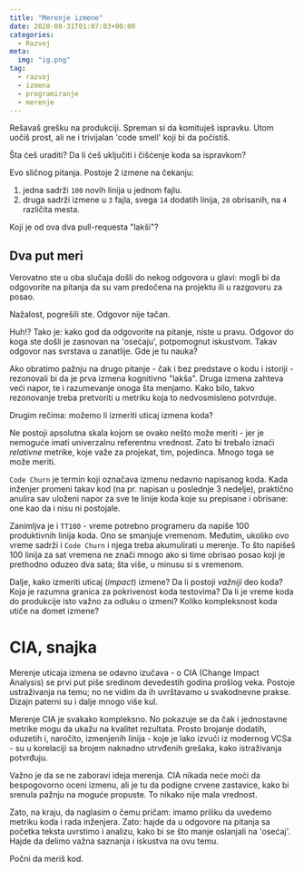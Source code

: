 ```yaml
---
title: "Merenje izmene"
date: 2020-08-31T01:07:03+00:00
categories:
  - Razvoj
meta:
  img: "ig.png"
tag:
  - razvoj
  - izmena
  - programiranje
  - merenje
---
```


Rešavaš grešku na produkciji. Spreman si da komituješ ispravku. Utom uočiš prost, ali ne i trivijalan 'code smell' koji bi da počistiš.

Šta ćeš uraditi? Da li ćeš uključiti i čišćenje koda sa ispravkom?

<!--more-->

Evo sličnog pitanja. Postoje 2 izmene na čekanju:

1. jedna sadrži `100` novih linija u jednom fajlu.
2. druga sadrži izmene u `3` fajla, svega `14` dodatih linija, `28` obrisanih, na `4` različita mesta.

Koji je od ova dva pull-requesta "lakši"?

## Dva put meri

Verovatno ste u oba slučaja došli do nekog odgovora u glavi: mogli bi da odgovorite na pitanja da su vam predočena na projektu ili u razgovoru za posao.

Nažalost, pogrešili ste. Odgovor nije tačan.

Huh!? Tako je: kako god da odgovorite na pitanje, niste u pravu. Odgovor do koga ste došli je zasnovan na 'osećaju', potpomognut iskustvom. Takav odgovor nas svrstava u zanatlije. Gde je tu nauka?

Ako obratimo pažnju na drugo pitanje - čak i bez predstave o kodu i istoriji - rezonovali bi da je prva izmena kognitivno "lakša". Druga izmena zahteva veći napor, te i razumevanje onoga šta menjamo. Kako bilo, takvo rezonovanje treba pretvoriti u metriku koja to nedvosmisleno potvrduje.

Drugim rečima: možemo li izmeriti uticaj izmena koda?

Ne postoji apsolutna skala kojom se ovako nešto može meriti - jer je nemoguće imati univerzalnu referentnu vrednost. Zato bi trebalo iznaći _relativne_ metrike, koje važe za projekat, tim, pojedinca. Mnogo toga se može meriti.

`Code Churn` je termin koji označava izmenu nedavno napisanog koda. Kada inženjer promeni takav kod (na pr. napisan u poslednje 3 nedelje), praktično anulira sav uloženi napor za sve te linije koda koje su prepisane i obrisane: one kao da i nisu ni postojale.

Zanimljva je i `TT100` - vreme potrebno programeru da napiše 100 produktivnih linija koda. Ono se smanjuje vremenom. Međutim, ukoliko ovo vreme sadrži i `Code Churn` i njega treba akumulirati u merenje. To što napišeš 100 linija za sat vremena ne znači mnogo ako si time obrisao posao koji je prethodno oduzeo dva sata; šta više, u minusu si s vremenom.

Dalje, kako izmeriti uticaj (_impact_) izmene? Da li postoji _važniji_ deo koda? Koja je razumna granica za pokrivenost koda testovima? Da li je vreme koda do produkcije isto važno za odluku o izmeni? Koliko kompleksnost koda utiče na domet izmene?


# CIA, snajka

Merenje uticaja izmena se odavno izučava - o CIA (Change Impact Analysis) se prvi put piše sredinom devedestih godina prošlog veka. Postoje ustraživanja na temu; no ne vidim da ih uvrštavamo u svakodnevne prakse. Dizajn paterni su i dalje mnogo više kul.

Merenje CIA je svakako kompleksno. No pokazuje se da čak i jednostavne metrike mogu da ukažu na kvalitet rezultata. Prosto brojanje dodatih, oduzetih i, naročito, izmenjenih linija - koje je lako izvući iz modernog VCSa - su u korelaciji sa brojem naknadno utrvđenih grešaka, kako istraživanja potvrđuju.

Važno je da se ne zaboravi ideja merenja. CIA nikada neće moći da bespogovorno oceni izmenu, ali je tu da podigne crvene zastavice, kako bi srenula pažnju na moguće propuste. To nikako nije mala vrednost.

Zato, na kraju, da naglasim o čemu pričam: imamo priliku da uvedemo metriku koda i rada inženjera. Zato: hajde da u odgovore na pitanja sa početka teksta uvrstimo i analizu, kako bi se što manje oslanjali na 'osećaj'. Hajde da delimo važna saznanja i iskustva na ovu temu.

Počni da meriš kod.
